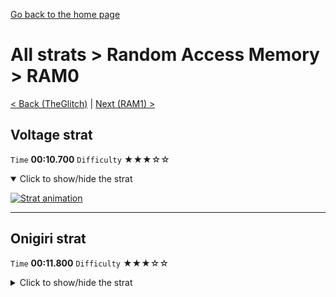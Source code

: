 [Go back to the home page](https://github.com/Doublevil/scbspeedrun)

# All strats > Random Access Memory > RAM0

[< Back (TheGlitch)](https://github.com/Doublevil/scbspeedrun/blob/main/levels/all_lvl/CORE/TheGlitch.md) | [Next (RAM1) >](https://github.com/Doublevil/scbspeedrun/blob/main/levels/all_lvl/RAM/RAM1.md)

## Voltage strat

`Time` **00:10.700** `Difficulty` ★★★☆☆
<details open>
  <summary>Click to show/hide the strat</summary>

  [![Strat animation](https://github.com/Doublevil/scbspeedrun/blob/main/media/levels/RAM/RAM0_VoltageStrat.webp)](https://github.com/Doublevil/scbspeedrun/blob/main/media/levels/RAM/RAM0_VoltageStrat.mp4?raw=true)
</details>

---
## Onigiri strat

`Time` **00:11.800** `Difficulty` ★★★☆☆
<details>
  <summary>Click to show/hide the strat</summary>

  [![Strat animation](https://github.com/Doublevil/scbspeedrun/blob/main/media/levels/RAM/RAM0_OnigiriStrat.webp)](https://github.com/Doublevil/scbspeedrun/blob/main/media/levels/RAM/RAM0_OnigiriStrat.mp4?raw=true)

  **Notes**
  - This is the intended strat.
  - If you can't reach the walls at the top of the maze, you are probably using jumps instead of dashes, or dashes instead of jumps. You don't have to be particularly precise, but you have to chain the right kind of jumps/dashes in a specific way. Take a closer look at the strat.
</details>
